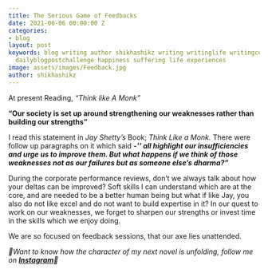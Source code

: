 ```yaml
---
title: The Serious Game of Feedbacks
date: 2021-06-06 00:00:00 Z
categories:
- blog
layout: post
keywords: blog writing author shikhashikz writing writinglife writingcommunity dailyblogpost
  dailyblogpostchallenge happiness suffering life experiences
image: assets/images/Feedback.jpg
author: shikhashikz
---
```


At present Reading, *“Think like A Monk”*

**“Our society is set up around strengthening our weaknesses rather than building our strengths”**

I read this statement in *Jay Shetty’s* Book; *Think Like a Monk.* There were follow up paragraphs on it which said ***-'' all highlight our insufficiencies and urge us to improve them. But what happens if we think of those weaknesses not as our failures but as someone else’s dharma?”***

During the corporate performance reviews, don’t we always talk about how your deltas can be improved? Soft skills I can understand which are at the core, and are needed to be a better human being but what if like Jay, you also do not like excel and do not want to build expertise in it? In our quest to work on our weaknesses, we forget to sharpen our strengths or invest time in the skills which we enjoy doing.

We are so focused on feedback sessions, that our axe lies unattended.

*🎺Want to know how the character of my next novel is unfolding, follow me on **[Instagram](https://www.instagram.com/novelistinaction/)**🎺*
